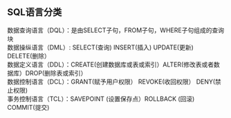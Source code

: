 
SQL语言分类
------------

数据查询语言（DQL）：是由SELECT子句，FROM子句，WHERE子句组成的查询块<br>
数据操纵语言（DML）: SELECT(查询) INSERT(插入) UPDATE(更新) DELETE(删除）<br>
数据定义语言（DDL）：CREATE(创建数据库或表或索引）ALTER(修改表或者数据库）DROP(删除表或索引）<br>
数据控制语言（DCL）：GRANT(赋予用户权限） REVOKE(收回权限） DENY(禁止权限)<br>
事务控制语言（TCL）：SAVEPOINT (设置保存点）ROLLBACK (回滚) COMMIT(提交)<br>
